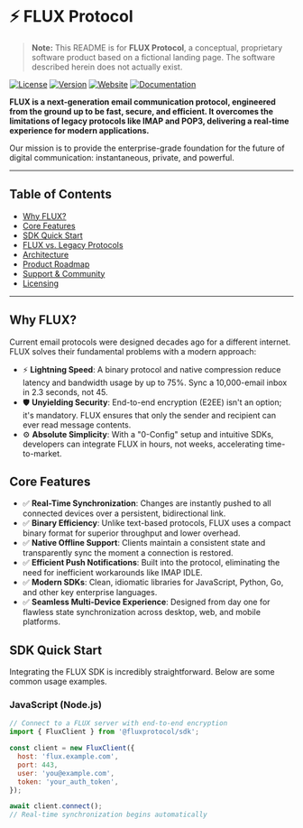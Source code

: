 # ⚡ FLUX Protocol

> **Note:** This README is for **FLUX Protocol**, a conceptual, proprietary software product based on a fictional landing page. The software described herein does not actually exist.

[![License](https://img.shields.io/badge/License-Proprietary-red.svg)](https://fluxprotocol.com/license)
[![Version](https://img.shields.io/badge/Version-1.0-blue.svg)](https://fluxprotocol.com/changelog)
[![Website](https://img.shields.io/badge/Website-fluxprotocol.com-purple.svg)](https://vercel.fluxprotocol.com)
[![Documentation](https://img.shields.io/badge/Docs-Official-green.svg)](https://docs.fluxprotocol.com)

**FLUX is a next-generation email communication protocol, engineered from the ground up to be fast, secure, and efficient. It overcomes the limitations of legacy protocols like IMAP and POP3, delivering a real-time experience for modern applications.**

Our mission is to provide the enterprise-grade foundation for the future of digital communication: instantaneous, private, and powerful.

---

## Table of Contents

- [Why FLUX?](#why-flux)
- [Core Features](#core-features)
- [SDK Quick Start](#sdk-quick-start)
- [FLUX vs. Legacy Protocols](#flux-vs-legacy-protocols)
- [Architecture](#architecture)
- [Product Roadmap](#product-roadmap)
- [Support & Community](#support--community)
- [Licensing](#licensing)

---

## Why FLUX?

Current email protocols were designed decades ago for a different internet. FLUX solves their fundamental problems with a modern approach:

-   ⚡ **Lightning Speed**: A binary protocol and native compression reduce latency and bandwidth usage by up to 75%. Sync a 10,000-email inbox in 2.3 seconds, not 45.
-   🛡️ **Unyielding Security**: End-to-end encryption (E2EE) isn't an option; it's mandatory. FLUX ensures that only the sender and recipient can ever read message contents.
-   ⚙️ **Absolute Simplicity**: With a "0-Config" setup and intuitive SDKs, developers can integrate FLUX in hours, not weeks, accelerating time-to-market.

## Core Features

-   ✅ **Real-Time Synchronization**: Changes are instantly pushed to all connected devices over a persistent, bidirectional link.
-   ✅ **Binary Efficiency**: Unlike text-based protocols, FLUX uses a compact binary format for superior throughput and lower overhead.
-   ✅ **Native Offline Support**: Clients maintain a consistent state and transparently sync the moment a connection is restored.
-   ✅ **Efficient Push Notifications**: Built into the protocol, eliminating the need for inefficient workarounds like IMAP IDLE.
-   ✅ **Modern SDKs**: Clean, idiomatic libraries for JavaScript, Python, Go, and other key enterprise languages.
-   ✅ **Seamless Multi-Device Experience**: Designed from day one for flawless state synchronization across desktop, web, and mobile platforms.

## SDK Quick Start

Integrating the FLUX SDK is incredibly straightforward. Below are some common usage examples.

### JavaScript (Node.js)

```javascript
// Connect to a FLUX server with end-to-end encryption
import { FluxClient } from '@fluxprotocol/sdk';

const client = new FluxClient({
  host: 'flux.example.com',
  port: 443,
  user: 'you@example.com',
  token: 'your_auth_token',
});

await client.connect();
// Real-time synchronization begins automatically
